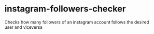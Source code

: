 # instagram-followers-checker
Checks how many followers of an instagram account follows the desired user and viceversa
